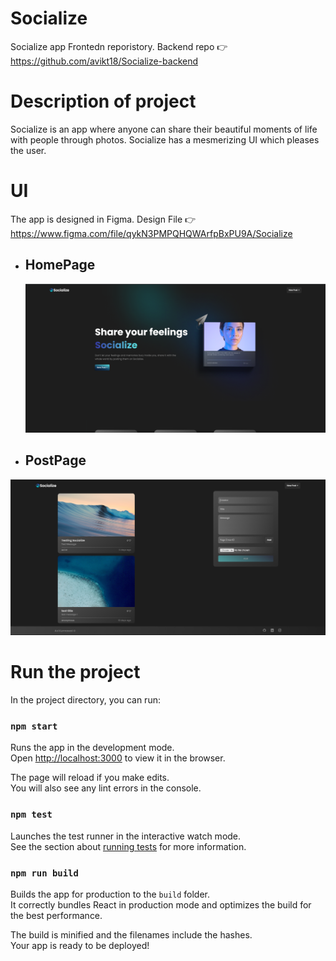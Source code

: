 # Socialize
Socialize app Frontedn reporistory.
Backend repo 👉 https://github.com/avikt18/Socialize-backend

# Description of project
Socialize is an app where anyone can share their beautiful moments of life with people through photos. Socialize has a mesmerizing UI which pleases the user.

# UI
The app is designed in Figma. 
Design File 👉 https://www.figma.com/file/qykN3PMPQHQWArfpBxPU9A/Socialize

 - ## HomePage
	![HomePage](https://raw.githubusercontent.com/avikt18/Socialize-frontend/main/images/HomePage.png)
 - ## PostPage
![PostPage](https://raw.githubusercontent.com/avikt18/Socialize-frontend/main/images/Postpage.png)


# Run the project

In the project directory, you can run:

### `npm start`

Runs the app in the development mode.\
Open [http://localhost:3000](http://localhost:3000) to view it in the browser.

The page will reload if you make edits.\
You will also see any lint errors in the console.

### `npm test`

Launches the test runner in the interactive watch mode.\
See the section about [running tests](https://facebook.github.io/create-react-app/docs/running-tests) for more information.

### `npm run build`

Builds the app for production to the `build` folder.\
It correctly bundles React in production mode and optimizes the build for the best performance.

The build is minified and the filenames include the hashes.\
Your app is ready to be deployed!


